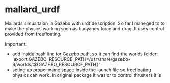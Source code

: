 # mallard_urdf
Mallards simualtaion in Gazebo with urdf description. So far I maneged to to make the physics working 
such as buoyancy force and drag. It uses control provided from freefloating. 

Important:
- add inside bash line for Gazebo path, so it can find the worlds folder:
  'export GAZEBO_RESOURCE_PATH=/usr/share/gazebo-9/worlds/:${GAZEBO_RESOURCE_PATH}'
- seting up proper name space inside the launch file so freefloating physics can work. 
  In original package it was <group ns="vectored_auv"> or to control thrusters it is <group ns="thrusters">
